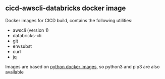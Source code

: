 ## cicd-awscli-databricks docker image

Docker images for CICD build, contains the following utilities:

- awscli (version 1)
- databricks-cli
- git
- envsubst
- curl
- jq

Images are based on [python docker images](https://hub.docker.com/_/python/), so python3 and pip3 are also available
